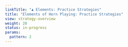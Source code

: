 ```yaml
---
linkTitle: "♟ Elements: Practice Strategies"
title: "Elements of Horn Playing: Practice Strategies"
view: strategy-overview
weight: 20
status: in-progress
params:
  pattern: 2
---
```

